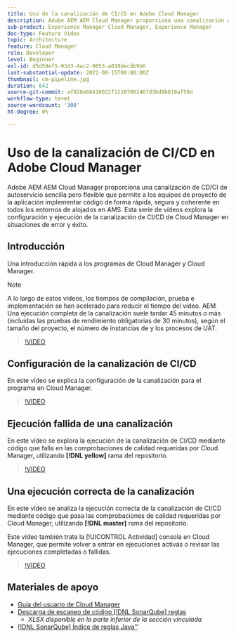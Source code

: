 ```yaml
---
title: Uso de la canalización de CI/CD en Adobe Cloud Manager
description: Adobe AEM AEM Cloud Manager proporciona una canalización de CD/CI de autoservicio sencilla pero flexible que permite a los equipos de proyecto de la aplicación implementar código de forma rápida, segura y coherente en todos los entornos de alojados en AMS. Esta serie de vídeos explora la configuración y ejecución de la canalización de CI/CD de Cloud Manager en situaciones de error y éxito.
sub-product: Experience Manager Cloud Manager, Experience Manager
doc-type: Feature Video
topic: Architecture
feature: Cloud Manager
role: Developer
level: Beginner
exl-id: d5d59ef5-9343-4ac2-9053-a010decdb9b6
last-substantial-update: 2022-08-15T00:00:00Z
thumbnail: cm-pipeline.jpg
duration: 642
source-git-commit: af928e60410022f12207082467d3bd9b818af59d
workflow-type: tm+mt
source-wordcount: '300'
ht-degree: 0%

---
```


# Uso de la canalización de CI/CD en Adobe Cloud Manager

Adobe AEM AEM Cloud Manager proporciona una canalización de CD/CI de autoservicio sencilla pero flexible que permite a los equipos de proyecto de la aplicación implementar código de forma rápida, segura y coherente en todos los entornos de alojados en AMS. Esta serie de vídeos explora la configuración y ejecución de la canalización de CI/CD de Cloud Manager en situaciones de error y éxito.

## Introducción

Una introducción rápida a los programas de Cloud Manager y Cloud Manager.

>[!NOTE]
>
>A lo largo de estos vídeos, los tiempos de compilación, prueba e implementación se han acelerado para reducir el tiempo del vídeo. AEM Una ejecución completa de la canalización suele tardar 45 minutos o más (incluidas las pruebas de rendimiento obligatorias de 30 minutos), según el tamaño del proyecto, el número de instancias de y los procesos de UAT.

>[!VIDEO](https://video.tv.adobe.com/v/23082?quality=12&learn=on)

## Configuración de la canalización de CI/CD

En este vídeo se explica la configuración de la canalización para el programa en Cloud Manager.

>[!VIDEO](https://video.tv.adobe.com/v/23083?quality=12&learn=on)

## Ejecución fallida de una canalización

En este vídeo se explora la ejecución de la canalización de CI/CD mediante código que falla en las comprobaciones de calidad requeridas por Cloud Manager, utilizando **[!DNL yellow]** rama del repositorio.

>[!VIDEO](https://video.tv.adobe.com/v/23084?quality=12&learn=on)

## Una ejecución correcta de la canalización

En este vídeo se analiza la ejecución correcta de la canalización de CI/CD mediante código que pasa las comprobaciones de calidad requeridas por Cloud Manager, utilizando **[!DNL master]** rama del repositorio.

Este vídeo también trata la [!UICONTROL Actividad] consola en Cloud Manager, que permite volver a entrar en ejecuciones activas o revisar las ejecuciones completadas o fallidas.

>[!VIDEO](https://video.tv.adobe.com/v/23085?quality=12&learn=on)

## Materiales de apoyo

* [Guía del usuario de Cloud Manager](https://experienceleague.adobe.com/docs/experience-manager-cloud-manager/content/introduction.html?lang=es)
* [Descarga de escaneo de código [!DNL SonarQube] reglas](https://experienceleague.adobe.com/docs/experience-manager-cloud-manager/content/using/code-quality-testing.html)
   * *XLSX disponible en la parte inferior de la sección vinculada*
* [[!DNL SonarQube] Índice de reglas Java™](https://rules.sonarsource.com/java/)
